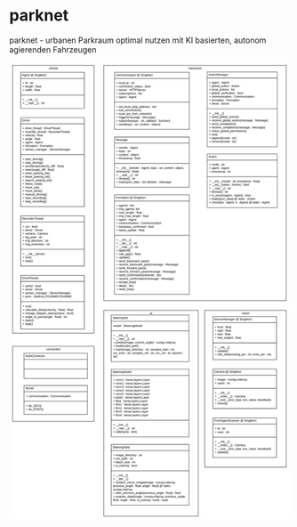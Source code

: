 # parknet
parknet - urbanen Parkraum optimal nutzen mit KI basierten, autonom agierenden Fahrzeugen

![UML Diagramm des Softwareentwurfs](./UML.svg "Softwareentwurf")
